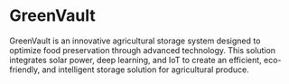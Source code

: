 # GreenVault
GreenVault is an innovative agricultural storage system designed to optimize food preservation through advanced technology. This solution integrates solar power, deep learning, and IoT to create an efficient, eco-friendly, and intelligent storage solution for agricultural produce.

